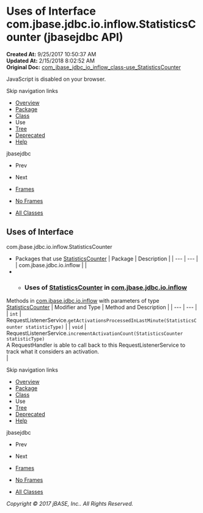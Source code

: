 # Uses of Interface com.jbase.jdbc.io.inflow.StatisticsCounter (jbasejdbc   API)

**Created At:** 9/25/2017 10:50:37 AM  
**Updated At:** 2/15/2018 8:02:52 AM  
**Original Doc:** [com_jbase_jdbc_io_inflow_class-use_StatisticsCounter](https://docs.jbase.com/39239-class-use/com_jbase_jdbc_io_inflow_class-use_StatisticsCounter)  

<!--<br>    try {<br>        if (location.href.indexOf('is-external=true') == -1) {<br>            parent.document.title="Uses of Interface com.jbase.jdbc.io.inflow.StatisticsCounter (jbasejdbc   API)";<br>        }<br>    }<br>    catch(err) {<br>    }<br>//-->
JavaScript is disabled on your browser.

Skip navigation links

- [Overview](../../../../../../overview-summary.html)
- [Package](./../../com.jbase.jdbc.io.inflow-%28jbasejdbc---api%29)
- [Class](./../../statisticscounter-%28jbasejdbc-api%29 "interface in com.jbase.jdbc.io.inflow")
- Use
- [Tree](./../../com.jbase.jdbc.io.inflow-class-hierarchy-%28jbasejdbc---api%29)
- [Deprecated](../../../../../../deprecated-list.html)
- [Help](../../../../../../help-doc.html)


jbasejdbc <br>

- Prev
- Next


- [Frames](./.)
- [No Frames](./.)


- [All Classes](../../../../../../allclasses-noframe.html)


<!--<br>  allClassesLink = document.getElementById("allclasses\_navbar\_top");<br>  if(window==top) {<br>    allClassesLink.style.display = "block";<br>  }<br>  else {<br>    allClassesLink.style.display = "none";<br>  }<br>  //-->

## Uses of Interface
com.jbase.jdbc.io.inflow.StatisticsCounter

- Packages that use [StatisticsCounter](./../../statisticscounter-%28jbasejdbc-api%29 "interface in com.jbase.jdbc.io.inflow") | Package | Description |
| --- | --- |
| com.jbase.jdbc.io.inflow |   |
- - ### Uses of [StatisticsCounter](./../../statisticscounter-%28jbasejdbc-api%29 "interface in com.jbase.jdbc.io.inflow") in [com.jbase.jdbc.io.inflow](./../../com.jbase.jdbc.io.inflow-%28jbasejdbc---api%29)


Methods in [com.jbase.jdbc.io.inflow](./../../com.jbase.jdbc.io.inflow-%28jbasejdbc---api%29) with parameters of type [StatisticsCounter](./../../statisticscounter-%28jbasejdbc-api%29 "interface in com.jbase.jdbc.io.inflow") | Modifier and Type | Method and Description |
| --- | --- |
| `int` | RequestListenerService.`getActivationsProcessedInLastMinute(StatisticsCounter statisticType)`  |
| `void` | RequestListenerService.`incrementActivationCount(StatisticsCounter statisticType)`<br>A RequestHandler is able to call back to this RequestListenerService to<br> track what it considers an activation.<br> |

Skip navigation links

- [Overview](../../../../../../overview-summary.html)
- [Package](./../../com.jbase.jdbc.io.inflow-%28jbasejdbc---api%29)
- [Class](./../../statisticscounter-%28jbasejdbc-api%29 "interface in com.jbase.jdbc.io.inflow")
- Use
- [Tree](./../../com.jbase.jdbc.io.inflow-class-hierarchy-%28jbasejdbc---api%29)
- [Deprecated](../../../../../../deprecated-list.html)
- [Help](../../../../../../help-doc.html)


jbasejdbc <br>

- Prev
- Next


- [Frames](./.)
- [No Frames](./.)


- [All Classes](../../../../../../allclasses-noframe.html)


<!--<br>  allClassesLink = document.getElementById("allclasses\_navbar\_bottom");<br>  if(window==top) {<br>    allClassesLink.style.display = "block";<br>  }<br>  else {<br>    allClassesLink.style.display = "none";<br>  }<br>  //-->

*Copyright © 2017 jBASE, Inc.. All Rights Reserved.*
